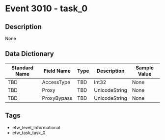 # Event 3010 - task_0

## Description
None

## Data Dictionary
|Standard Name|Field Name|Type|Description|Sample Value|
|---|---|---|---|---|
|TBD|AccessType|TBD|Int32|None|None|
|TBD|Proxy|TBD|UnicodeString|None|None|
|TBD|ProxyBypass|TBD|UnicodeString|None|None|

## Tags
* etw_level_Informational
* etw_task_task_0
